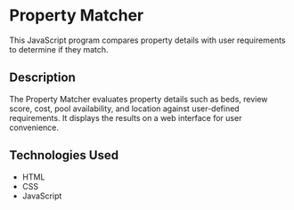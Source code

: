 # Property Matcher

This JavaScript program compares property details with user requirements to determine if they match.

## Description

The Property Matcher evaluates property details such as beds, review score, cost, pool availability, and location against user-defined requirements. It displays the results on a web interface for user convenience.

## Technologies Used

- HTML
- CSS
- JavaScript
